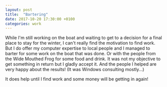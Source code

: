 ```yaml
---
layout: post
title:  "Bartering"
date: 2017-10-20 17:30:00 +0100
categories: work
---
```

While I'm still working on the boat and waiting to get to a decision for a final place to stay for the winter, I can't really find the motivation to find work. But I do offer my computer expertise to local people and I managed to barter for some work on the boat that was done. Or with the people from the Wide Mouthed Frog for some food and drink. It was not my objective to get something in return but I gladly accept it. And the people I helped are very happy about the results! (It was Windows consulting mostly...)

It does help until I find work and some money will be getting in again!
